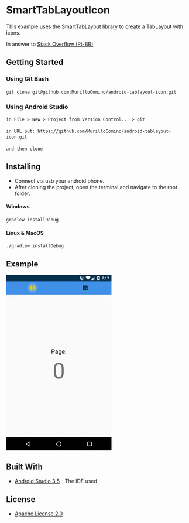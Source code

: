 # SmartTabLayoutIcon

This example uses the SmartTabLayout library to create a TabLayout with icons.

In answer to [Stack Overflow (Pt-BR)](https://pt.stackoverflow.com/a/360185/128573)

## Getting Started
### Using Git Bash
```
git clone git@github.com:MurilloComino/android-tablayout-icon.git
```

### Using Android Studio
```
in File > New > Project from Version Control... > git

in URL put: https://github.com/MurilloComino/android-tablayout-icon.git

and then clone
```

## Installing
* Connect via usb your android phone.
* After cloning the project, open the terminal and navigate to the root folder.

#### Windows
````
gradlew installDebug
````
#### Linux & MacOS
````
./gradlew installDebug
````

## Example
![](resources/1.gif)

## Built With

* [Android Studio 3.5](https://developer.android.com/studio) - The IDE used

## License

* [Apache License 2.0](LICENSE.md)